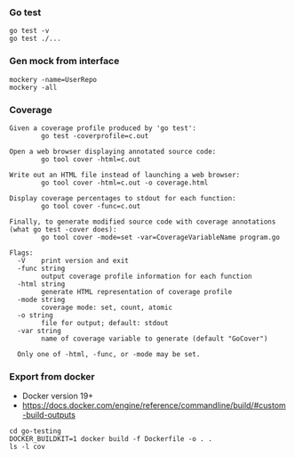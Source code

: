 ### Go test

```
go test -v
go test ./...
```

### Gen mock from interface

```
mockery -name=UserRepo
mockery -all
```

### Coverage

```
Given a coverage profile produced by 'go test':
        go test -coverprofile=c.out

Open a web browser displaying annotated source code:
        go tool cover -html=c.out

Write out an HTML file instead of launching a web browser:
        go tool cover -html=c.out -o coverage.html

Display coverage percentages to stdout for each function:
        go tool cover -func=c.out

Finally, to generate modified source code with coverage annotations
(what go test -cover does):
        go tool cover -mode=set -var=CoverageVariableName program.go

Flags:
  -V    print version and exit
  -func string
        output coverage profile information for each function
  -html string
        generate HTML representation of coverage profile
  -mode string
        coverage mode: set, count, atomic
  -o string
        file for output; default: stdout
  -var string
        name of coverage variable to generate (default "GoCover")

  Only one of -html, -func, or -mode may be set.
```

### Export from docker

- Docker version 19+
- https://docs.docker.com/engine/reference/commandline/build/#custom-build-outputs

```
cd go-testing
DOCKER_BUILDKIT=1 docker build -f Dockerfile -o . .
ls -l cov
```